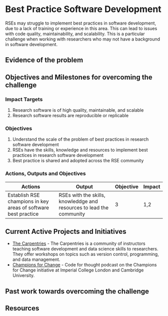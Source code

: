 # Best Practice Software Development

RSEs may struggle to implement best practices in software development, due to a lack of training or experience in this area. This can lead to issues with code quality, maintainability, and scalability. This is a particular challenge when working with researchers who may not have a background in software development.

## Evidence of the problem

## Objectives and Milestones for overcoming the challenge

### Impact Targets

1. Research software is of high quality, maintainable, and scalable
2. Research software results are reproducible or replicable

### Objectives

1. Understand the scale of the problem of best practices in research software development
2. RSEs have the skills, knowledge and resources to implement best practices in research software development
3. Best practice is shared and adopted across the RSE community

### Actions, Outputs and Objectives

| Actions                                                        | Output                                                               | Objective | Impact |
| -------------------------------------------------------------- | -------------------------------------------------------------------- | --------- | ------ |
| Establish RSE champions in key areas of software best practice | RSEs with the skills, knowleddge and resources to lead the community | 3         | 1,2    |

## Current Active Projects and Initiatives

- [The Carpentries](https://carpentries.org/) - The Carpentries is a community of instructors teaching software development and data science skills to researchers. They offer workshops on topics such as version control, programming, and data management.
- [Champions for Change](https://codeforthought.buzzsprout.com/1326658/episodes/16017272-en-champions-for-change-in-research-imperial-college-london-and-cambridge-university) - Code for thought podcast on the Champions for Change initiative at Imperial College London and Cambridge University.

## Past work towards overcoming the challenge

## Resources
